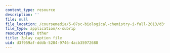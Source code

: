 ```yaml
---
content_type: resource
description: ''
file: null
file_location: /coursemedia/5-07sc-biological-chemistry-i-fall-2013/d3f959afdddb528497464acb35972688_4BwB43Smu7o.vtt
file_type: application/x-subrip
resourcetype: Other
title: 3play caption file
uid: d3f959af-dddb-5284-9746-4acb35972688
---
```

